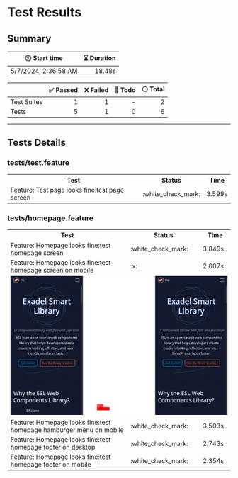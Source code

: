 # Test Results
  ## Summary
  
| :clock10: Start time | :hourglass: Duration |
| --- | ---: |
|5/7/2024, 2:36:58 AM|18.48s|

| | :white_check_mark: Passed | :x: Failed | :construction: Todo | :white_circle: Total |
| --- | ---: | ---: | ---:| ---: |
|Test Suites|1|1|-|2|
|Tests|5|1|0|6|



  ---
  ## Tests Details
  ### tests/test.feature
<table>
<tr><th>Test</th><th>Status</th><th>Time</th></tr>
<tr><td>Feature: Test page looks fine:test page screen</td><td>:white_check_mark:</td><td>3.599s</td></tr>
</table>

### tests/homepage.feature
<table>
<tr><th>Test</th><th>Status</th><th>Time</th></tr>
<tr><td>Feature: Homepage looks fine:test homepage screen</td><td>:white_check_mark:</td><td>3.849s</td></tr>
<tr><td>Feature: Homepage looks fine:test homepage screen on mobile</td><td>:x:</td><td>2.607s</td></tr>
<tr><td colspan="3"><img src="homepage-feature-feature-homepage-looks-fine-test-homepage-screen-on-mobile-1-snap-diff.png" alt="Test Diff homepage-feature-feature-homepage-looks-fine-test-homepage-screen-on-mobile-1-snap-diff.png"/></td></tr><tr><td>Feature: Homepage looks fine:test homepage hamburger menu on mobile</td><td>:white_check_mark:</td><td>3.503s</td></tr>
<tr><td>Feature: Homepage looks fine:test homepage footer on desktop</td><td>:white_check_mark:</td><td>2.743s</td></tr>
<tr><td>Feature: Homepage looks fine:test homepage footer on mobile</td><td>:white_check_mark:</td><td>2.354s</td></tr>
</table>


